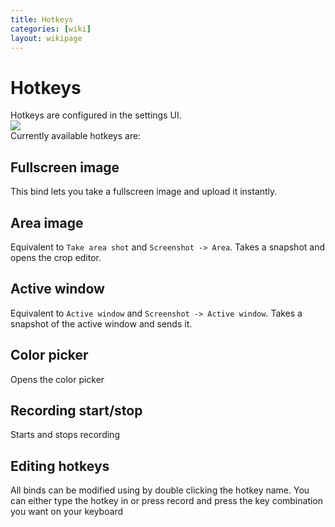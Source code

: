 ```yaml
---
title: Hotkeys
categories: [wiki]
layout: wikipage
---
```

# Hotkeys
Hotkeys are configured in the settings UI.  
![](http://i.imgur.com/esYoMWo.png)  
Currently available hotkeys are:
## Fullscreen image
This bind lets you take a fullscreen image and upload it instantly.
## Area image
Equivalent to `Take area shot` and `Screenshot -> Area`. Takes a snapshot and opens the crop editor.
## Active window
Equivalent to `Active window` and `Screenshot -> Active window`. Takes a snapshot of the active window and sends it.
## Color picker
Opens the color picker
## Recording start/stop
Starts and stops recording

## Editing hotkeys
All binds can be modified using by double clicking the hotkey name.
You can either type the hotkey in or press record and press the key combination you want on your keyboard
